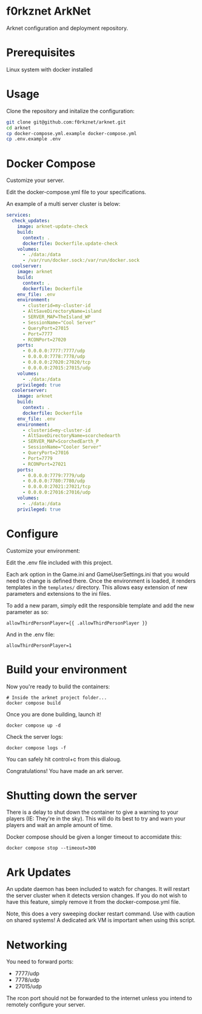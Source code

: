 # f0rkznet ArkNet

Arknet configuration and deployment repository.

# Prerequisites

Linux system with docker installed

# Usage

Clone the repository and initalize the configuration:

```bash
git clone git@github.com:f0rkznet/arknet.git
cd arknet
cp docker-compose.yml.example docker-compose.yml
cp .env.example .env
```

# Docker Compose

Customize your server.

Edit the docker-compose.yml file to your specifications.

An example of a multi server cluster is below:

```yaml
services:
  check_updates:
    image: arknet-update-check
    build:
      context: .
      dockerfile: Dockerfile.update-check
    volumes:
      - ./data:/data
      - /var/run/docker.sock:/var/run/docker.sock
  coolserver:
    image: arknet
    build:
      context: .
      dockerfile: Dockerfile
    env_file: .env
    environment:
      - clusterid=my-cluster-id
      - AltSaveDirectoryName=island
      - SERVER_MAP=TheIsland_WP
      - SessionName="Cool Server"
      - QueryPort=27015
      - Port=7777
      - RCONPort=27020
    ports:
      - 0.0.0.0:7777:7777/udp
      - 0.0.0.0:7778:7778/udp
      - 0.0.0.0:27020:27020/tcp
      - 0.0.0.0:27015:27015/udp
    volumes:
      - ./data:/data
    privileged: true
  coolerserver:
    image: arknet
    build:
      context: .
      dockerfile: Dockerfile
    env_file: .env
    environment:
      - clusterid=my-cluster-id
      - AltSaveDirectoryName=scorchedearth
      - SERVER_MAP=ScorchedEarth_P
      - SessionName="Cooler Server"
      - QueryPort=27016
      - Port=7779
      - RCONPort=27021
    ports:
      - 0.0.0.0:7779:7779/udp
      - 0.0.0.0:7780:7780/udp
      - 0.0.0.0:27021:27021/tcp
      - 0.0.0.0:27016:27016/udp
    volumes:
      - ./data:/data
    privileged: true
```

# Configure

Customize your environment:

Edit the .env file included with this project.

Each ark option in the Game.ini and GameUserSettings.ini that you would need to change is defined there. Once the environment is loaded, it renders templates in the `templates/` directory. This allows easy extension of new parameters and extensions to the ini files.

To add a new param, simply edit the responsible template and add the new parameter as so:

```
allowThirdPersonPlayer={{ .allowThirdPersonPlayer }}
```

And in the .env file:

```
allowThirdPersonPlayer=1
```

# Build your environment

Now you're ready to build the containers:

```
# Inside the arknet project folder...
docker compose build
```

Once you are done building, launch it!

```
docker compose up -d
```

Check the server logs:

```
docker compose logs -f
```

You can safely hit control+c from this dialoug.

Congratulations! You have made an ark server.

# Shutting down the server

There is a delay to shut down the container to give a warning to your players (IE: They're in the sky). This will do its best to try and warn your players and wait an ample amount of time.

Docker compose should be given a longer timeout to accomidate this:

```
docker compose stop --timeout=300
```

# Ark Updates

An update daemon has been included to watch for changes. It will restart the server cluster when it detects version changes. If you do not wish to have this feature, simply remove it from the docker-compose.yml file.

Note, this does a very sweeping docker restart command. Use with caution on shared systems! A dedicated ark VM is important when using this script.

# Networking

You need to forward ports:
 - 7777/udp
 - 7778/udp
 - 27015/udp

The rcon port should not be forwarded to the internet unless you intend to remotely configure your server.
